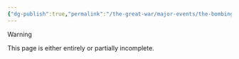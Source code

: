 ```yaml
---
{"dg-publish":true,"permalink":"/the-great-war/major-events/the-bombing-of-vos/","noteIcon":"default"}
---
```

  
>[!warning] 
>This page is either entirely or partially incomplete. 

